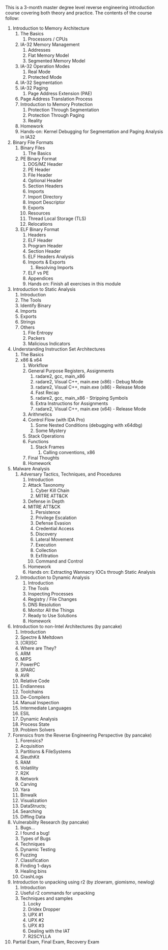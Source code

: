 ﻿This is a 3-month master degree level reverse engineering introduction course covering both theory and practice. The contents of the course follow:  


1. Introduction to Memory Architecture
   1. The Basics
      1. Processors / CPUs
   2. IA-32 Memory Management
      1. Addresses
      2. Flat Memory Model
      3. Segmented Memory Model
   3. IA-32 Operation Modes
      1. Real Mode
      2. Protected Mode
   4. IA-32 Segmentation
   5. IA-32 Paging
      1. Page Address Extension (PAE)
   6. Page Address Translation Process
   7. Introduction to Memory Protection
      1. Protection Through Segmentation
      2. Protection Through Paging
      3. Reality
   8. Homework
   9. Hands-on: Kernel Debugging for Segmentation and Paging Analysis in IA32
2. Binary File Formats
   1. Binary Files
      1. The Basics
   2. PE Binary Format
      1. DOS/MZ Header
      2. PE Header
      3. File Header
      4. Optional Header
      5. Section Headers
      6. Imports
      7. Import Directory
      8. Import Descriptor
      9. Exports
      10. Resources
      11. Thread Local Storage (TLS)
      12. Relocations
   3. ELF Binary Format
      1. Headers
      2. ELF Header
      3. Program Header
      4. Section Header
      5. ELF Headers Analysis
      6. Imports & Exports
         1. Resolving Imports
      7. ELF vs PE
      8. Appendices
      9. Hands on: Finish all exercises in this module
3. Introduction to Static Analysis
   1. Introduction
   2. The Tools
   3. Identify Binary
   4. Imports
   5. Exports
   6. Strings
   7. Others
      1. File Entropy
      2. Packers
      3. Malicious Indicators
4. Understanding Instruction Set Architectures
   1. The Basics
   2. x86 & x64
      1. Workflow
      2. General Purpose Registers, Assignments
         1. radare2, gcc, main_x86
         2. radare2, Visual C++, main.exe (x86) - Debug Mode
         3. radare2, Visual C++, main.exe (x86) - Release Mode
         4. Fast Recap
         5. radare2, gcc, main_x86 - Stripping Symbols
         6. Extra Instructions for Assignments
         7. radare2, Visual C++, main.exe (x64) - Release Mode
      3. Arithmetics
      4. Control Flow (with IDA Pro)
         1. Some Nested Conditions (debugging with x64dbg)
         2. Some Mystery
      5. Stack Operations
      6. Functions
         1. Stack Frames
            1. Calling conventions, x86
      7. Final Thoughts
      8. Homework
5. Malware Analysis
   1. Adversary Tactics, Techniques, and Procedures
      1. Introduction
      2. Attack Taxonomy
         1. Cyber Kill Chain
         2. MITRE ATT&CK
      3. Defense in Depth
      4. MITRE ATT&CK
         1. Persistence
         2. Privilege Escalation
         3. Defense Evasion
         4. Credential Access
         5. Discovery
         6. Lateral Movement
         7. Execution
         8. Collection
         9. Exfiltration
         10. Command and Control
      5. Homework
      6. Hands on: Extracting Wannacry IOCs through Static Analysis
   2. Introduction to Dynamic Analysis
      1. Introduction
      2. The Tools
      3. Inspecting Processes
      4. Registry / File Changes
      5. DNS Resolution
      6. Monitor All the Things
      7. Ready to Use Solutions
      8. Homework
6. Introduction to non-Intel Architectures (by pancake)
   1. Introduction
   2. Spectre & Meltdown
   3. [CR]ISC
   4. Where are They?
   5. ARM
   6. MIPS
   7. PowerPC
   8. SPARC
   9. AVR
   10. Relative Code        
   11. Endianness
   12. Toolchains
   13. De-Compilers
   14. Manual Inspection
   15. Intermediate Languages
   16. ESIL
   17. Dynamic Analysis
   18. Process State
   19. Problem Solvers
7. Forensics from the Reverse Engineering Perspective (by pancake)
   1. Forensics?
   2. Acquisition
   3. Partitions & FileSystems
   4. SleuthKit
   5. RAM
   6. Volatility
   7. R2K
   8. Network
   9. Carving
   10. Yara
   11. Binwalk
   12. Visualization
   13. DataStructs;
   14. Searching
   15. Diffing Data
8. Vulnerability Research (by pancake)
   1. Bugs…
   2. I found a bug!
   3. Types of Bugs
   4. Techniques
   5. Dynamic Testing
   6. Fuzzing
   7. Classification
   8. Finding 1-days
   9. Healing bins
   10. CrashLogs
9. Introduction to unpacking using r2 (by zlowram, giomismo, newlog)
   1. Introduction
   2. Useful r2 commands for unpacking
   3. Techniques and samples
      1. Locky
      2. Dridex Dropper
      3. UPX #1
      4. UPX #2
      5. UPX #3
      6. Dealing with the IAT
      7. R2SCYLLA
10. Partial Exam, Final Exam, Recovery Exam